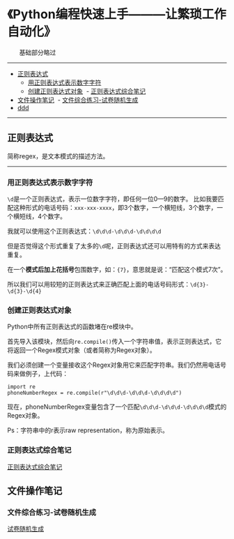 # 《Python编程快速上手———让繁琐工作自动化》
        基础部分略过

---
- [正则表达式](#正则表达式)
  - [用正则表达式表示数字字符](#用正则表达式表示数字字符)
  - [创建正则表达式对象](#创建正则表达式对象)
  - [正则表达式综合笔记](#正则表达式综合笔记)
- [文件操作笔记](#文件操作笔记)
  - [文件综合练习-试卷随机生成](#文件综合练习)
- [ddd]()


---

<a id = "正则表达式"></a>
## 正则表达式

简称regex，是文本模式的描述方法。

---
<a id = 用正则表达式表示数字字符></a>
### 用正则表达式表示数字字符

`\d`是一个正则表达式，表示一位数字字符，即任何一位0—9的数字。
比如我要匹配这种形式的电话号码：`xxx-xxx-xxxx`，即3个数字，一个横短线，3个数字，一个横短线，4个数字。

我就可以使用这个正则表达式：`\d\d\d-\d\d\d-\d\d\d\d`

但是否觉得这个形式重复了太多的`\d`呢，正则表达式还可以用特有的方式来表达重复。

在一个**模式后加上花括号**包围数字，如：`{7}`，意思就是说：“匹配这个模式7次”。

所以我们可以用较短的正则表达式来正确匹配上面的电话号码形式：`\d{3}-\d{3}-\d{4}`


<a id = "创建正则表达式对象"></a>
### 创建正则表达式对象

Python中所有正则表达式的函数堵在re模块中。

首先导入该模块，然后向`re.compile()`传入一个字符串值，表示正则表达式，它将返回一个Regex模式对象（或者简称为Regex对象）。

我们必须创建一个变量接收这个Regex对象用它来匹配字符串。我们仍然用电话号码来做例子，上代码：
```
import re
phoneNumberRegex = re.compile(r"\d\d\d-\d\d\d-\d\d\d\d")
```

现在，phoneNumberRegex变量包含了一个匹配`\d\d\d-\d\d\d-\d\d\d\d`模式的Regex对象。

Ps：字符串中的r表示raw representation，称为原始表示。

<a id = "正则表达式综合笔记"></a>
### 正则表达式综合笔记
[正则表达式综合笔记](https://github.com/wnz27/Algorithms_Note/blob/master/re_practice.py)

<a id = "文件操作笔记"></a>
## 文件操作笔记

<a id = "文件综合练习"></a>
### 文件综合练习-试卷随机生成
[试卷随机生成](https://github.com/wnz27/Cultivate__harvest/blob/master/randomQuizGenerator/randomQuizGenerator.py)






